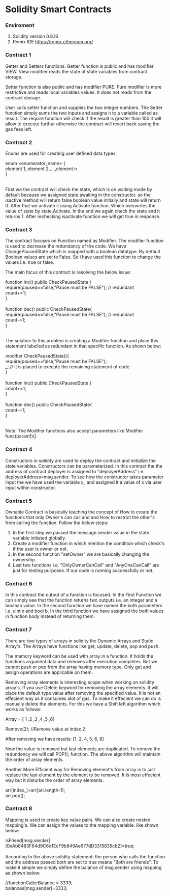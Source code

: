 # Solidity Smart Contracts

### Enviroment 
1. Solidity version 0.8.16
2. Remix IDE https://remix.ethereum.org/

### Contract 1

Getter and Setters functions.
Getter function is public and has modifier VIEW.
    View modifier reads the state of state variables from contract storage.
    
Setter function is also public and has modifier PURE.
    Pure modifier is more restrictive and reads local variables values. 
    It does not reads from the contract storage.

User calls setter function and supplies the two integer numbers. The Setter function simply sums the two inputs and assigns it to a variable called as result. The require function will check if the result is greater than 100 it will allow to execute furthur otherwise the contract will revert back saving the gas fees left.

### Contract 2

Enums are used for creating user defined data types. 

enum <enumerator_name> { <br />
            element 1, element 2,....,element n<br />
} <br /><br />

First we the contract will check the state, which is on waiting mode by default because we assigned state.awaiting in the constructor. so the isactive method will return false boolean value initially and state will return 0.
After that we activate it using Activate function. Which overwrites the value of state by state.Activate.
In the end we again check the state and it returns 1. After rechecking isactivate function we will get true in response. 

### Contract 3

The contract focuses on Function named as Modifier. The modifier function is used to decrease the redundancy of the code. We have ChangePausedState which is mapped with a boolean datatype. By default Boolean values are set to False. So i have used this function to change the values i.e. true or false.

The main focus of this contract is resolving the below issue:

function inc() public CheckPausedState {<br />
        require(paused==false,"Pause must be FALSE");  // redundant <br />
        count+=1;<br />
    }<br /><br />
    function dec() public CheckPausedState{<br />
        require(paused==false,"Pause must be FALSE"); // redundant <br />
        count-=1;<br />
    }<br /><br />
    
The solution to this problem is creating a Modifier function and place this statement labelled as redundant in that specific function. As shown below:
 
 modifier CheckPausedState(){<br />
        require(paused==false,"Pause must be FALSE");<br />
        _; // it is placed to execute the remaining statement of code<br />
    }<br /><br />
    function inc() public CheckPausedState {<br />
        count+=1;<br />
    }<br /><br />
    function dec() public CheckPausedState{<br />
        count-=1;<br />
    }<br /><br />
    
 Note: The Modifier functions also accept parameters like Modifier func(param1){}
 
 ### Contract 4
 
 Constructors in solidity are used to deploy the contract and initialize the state variables. Constructors can be parameterized.
 In this contract the the address of contract deployer is assigned to "deployerAddress" i.e. deployerAddress=msg.sender. 
 To see how the constructor takes parameter input the we have used the variable x_ and assigned it a value of x via user input within constructor.
 
  ### Contract 5
  
  Ownable Contract is basically teaching the concept of How to create the functions that only Owner's can call and and How to restrict the other's from calling the function. Follow the below steps:
  1. In the first step we passed the message.sender value in the state variable initiated globally.
  2. Create a modifier function in which mention the condition which check's if the user is owner or not.
  3. In the second function "setOwner" we are basically changing the ownership.
  4. Last two functions i.e. "OnlyOwnerCanCall" and "AnyOneCanCall" are just for testing purposes. If our code is running successfully or not.
  
   ### Contract 6
   
   In this contract the output of a function is focused. 
   In the First Function we can simply see that the function returns two outputs i.e. an integer and a boolean value.
   In the second function we have named the both parameters i.e. uint x and bool b.
   In the third function we have assigned the both values in function body instead of returning them.
   
 ### Contract 7
 
 There are two types of arrays in solidity the Dynamic Arrays and Static Array's.
 The Arrays have functions like get, update, delete, pop and push. 
 
 The memory keyword can be used with array in a function. It holds the functions argument data and removes after execution completes. But we cannot push or pop from the array having memory type. Only get and assign operations are applicable on them.
 
 Removing array elements is interesting scope when working on solidity array's.
 If you use Delete keyword for removing the array elements. It will place the default type value after removing the specified value. It is not an effecient way as it consumes alot of gas. To make it effecient we can do is manually delete the elements. For this we have a Shift left algorithm which works as follows:
 
 Array = [ 1 ,2 ,3 ,4 ,5 ,6]</br>
 
 Remove(2); //Remove value at index 2</br>
 
 After removing we have results: [1, 2, 4, 5, 6, 6]</br>
 
 Now the value is removed but last elements are duplicated. To remove the redundency we will call POP(); function.
 The above algorithm will maintain the order of array elements.
 
 
 Another More Efficient way for Removing element's from array is to just replace the last element by the element to be removed. It is most effecient way but it disturbs the order of array elements.
 
  arr[index_]=arr[arr.length-1];</br>
  arr.pop();
 
 
### Contract 8

Mapping is used to create key value pairs. We can also create nested mapping's. We can assign the values to the mapping variable. like shown below:

isFriend[msg.sender][0xAb8483F64d9C6d1EcF9b849Ae677dD3315835cb2]=true;</br></br>
According to the above solidity statement: the person who calls the function and the address passed both are set to true means "Both are friends". To make it simple we simply define the balance of msg.sender using mapping as shown below:
 
 //functionCallerBalance = 3333;</br>
 balances[msg.sender]=3333;

